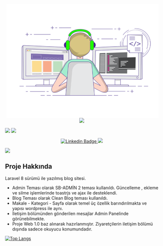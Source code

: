 <img align="right" alt="GIF" src="https://raw.githubusercontent.com/devSouvik/devSouvik/master/gif3.gif" width="500"/>
<p align="center"><a href="https://laravel.com" target="_blank"><img src="https://raw.githubusercontent.com/laravel/art/master/logo-lockup/5%20SVG/2%20CMYK/1%20Full%20Color/laravel-logolockup-cmyk-red.svg" width="400"></a>
</p>

<img src="https://camo.githubusercontent.com/ab48f2278e7c26459b30fa4993a007389f752f354d3ca568033b23d767bcc0ae/68747470733a2f2f696d672e736869656c64732e696f2f62616467652f6c61726176656c2532302d2532334646324432302e7376673f267374796c653d666f722d7468652d6261646765266c6f676f3d6c61726176656c266c6f676f436f6c6f723d7768697465" data-canonical-src="https://img.shields.io/badge/laravel%20-%23FF2D20.svg?&amp;style=for-the-badge&amp;logo=laravel&amp;logoColor=white" style="max-width:100%;">

<img src="https://camo.githubusercontent.com/c567bc8fea35a350406f3ad80e2ec6dd76dea5f756187908f35322bbbc8bc77c/68747470733a2f2f696d672e736869656c64732e696f2f62616467652f626f6f7473747261702532302d2532333536334437432e7376673f267374796c653d666f722d7468652d6261646765266c6f676f3d626f6f747374726170266c6f676f436f6c6f723d7768697465" data-canonical-src="https://img.shields.io/badge/bootstrap%20-%23563D7C.svg?&amp;style=for-the-badge&amp;logo=bootstrap&amp;logoColor=white" style="max-width:100%;">




<p align="center">
    <a target="_blank" href="www.linkedin.com/in/goktugceyhan">
<img src="https://img.shields.io/badge/-goktugceyhan-blue?style=for-the-badge&amp;logo=Linkedin&amp;logoColor=white&amp;link=https://linkedin.com/in/goktugceyhan" alt="Linkedin Badge">
</a>
    <a href="https://www.instagram.com/goktug_cy/" rel="nofollow"><img src="https://camo.githubusercontent.com/93296d62b3418ca30bc330f19cde7978f234d3a64b9102b3326554397c2afebf/68747470733a2f2f696d672e736869656c64732e696f2f62616467652f7477697474657225323040736176696f6d617274696e332d3044393545383f7374796c653d666f722d7468652d6261646765266c6f676f3d74776974746572266c6f676f436f6c6f723d7768697465" data-canonical-src="https://img.shields.io/badge/twitter%20@goktug_cy-0D95E8?style=for-the-badge&amp;logo=twitter&amp;logoColor=white" style="max-width:100%;"></a>
    
  <a href="https://www.instagram.com/goktugcy/" rel="nofollow"><img src="https://camo.githubusercontent.com/3ec8ad32e4b56c2b9ed89af4dea61a1c8df80739c69351925f01bdb39d828c19/68747470733a2f2f696d672e736869656c64732e696f2f62616467652f696e7374616772616d253230407465656e5f646576656c6f7065722d4444323437363f7374796c653d666f722d7468652d6261646765266c6f676f3d696e7374616772616d266c6f676f436f6c6f723d7768697465" data-canonical-src="https://img.shields.io/badge/instagram%20@goktugcy-DD2476?style=for-the-badge&amp;logo=instagram&amp;logoColor=white" style="max-width:100%;"></a>
    </p>

## Proje Hakkında

Laravel 8 sürümü ile yazılmış blog sitesi.

- Admin Teması olarak SB-ADMİN 2 teması kullanıldı. Güncelleme , ekleme ve silme işlemlerinde toastrjs ve ajax ile desteklendi.
- Blog Teması olarak Clean Blog teması kullanıldı.
- Makale - Kategori - Sayfa olarak temel üç özellik barındırılmakta ve yapısı wordpress ile aynı.
- İletişim bölümünden gönderilen mesajlar Admin Panelinde görünebilmekte.
- Proje Web 1.0 baz alınarak hazırlanmıştır. Ziyaretçilerin iletişim bölümü dışında sadece okuyucu konumundadır.

[![Top Langs](https://github-readme-stats.vercel.app/api/top-langs/?username=goktugcy&layout=compact)](https://github.com/anuraghazra/github-readme-stats)


 [dill]: <https://github.com/joemccann/dillinger>
   [git-repo-url]: <https://github.com/joemccann/dillinger.git>
   [john gruber]: <http://daringfireball.net>
   [df1]: <http://daringfireball.net/projects/markdown/>
   [markdown-it]: <https://github.com/markdown-it/markdown-it>
   [Ace Editor]: <http://ace.ajax.org>
   [node.js]: <http://nodejs.org>
   [Twitter Bootstrap]: <http://twitter.github.com/bootstrap/>
   [jQuery]: <http://jquery.com>
   [@tjholowaychuk]: <http://twitter.com/tjholowaychuk>
   [express]: <http://expressjs.com>
   [AngularJS]: <http://angularjs.org>
   [Gulp]: <http://gulpjs.com>

   [PlDb]: <https://github.com/joemccann/dillinger/tree/master/plugins/dropbox/README.md>
   [PlGh]: <https://github.com/joemccann/dillinger/tree/master/plugins/github/README.md>
   [PlGd]: <https://github.com/joemccann/dillinger/tree/master/plugins/googledrive/README.md>
   [PlOd]: <https://github.com/joemccann/dillinger/tree/master/plugins/onedrive/README.md>
   [PlMe]: <https://github.com/joemccann/dillinger/tree/master/plugins/medium/README.md>
   [PlGa]: <https://github.com/RahulHP/dillinger/blob/master/plugins/googleanalytics/README.md>
